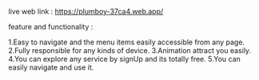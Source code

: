 live web link : https://plumboy-37ca4.web.app/

feature and functionality :

1.Easy to navigate and the menu items easily accessible from any page.
2.Fully responsible for any kinds of device.
3.Animation attract you easily.
4.You can explore any service by signUp and its totally free.
5.You can easily navigate and use it.

<!-- -------------------------Have fun------------------------- -->

